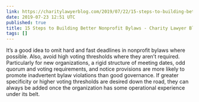 ```yaml
---
link: https://charitylawyerblog.com/2019/07/22/15-steps-to-building-better-nonprofit-bylaws/
date: 2019-07-23 12:51 UTC
published: true
title: 15 Steps to Building Better Nonprofit Bylaws - Charity Lawyer Blog
tags: []
---
```


It’s a good idea to omit hard and fast deadlines in nonprofit bylaws where possible. Also, avoid high voting thresholds where they aren’t required. Particularly for new organizations, a rigid structure of meeting dates, odd quorum and voting requirements, and notice provisions are more likely to promote inadvertent bylaw violations than good governance. If greater specificity or higher voting thresholds are desired down the road, they can always be added once the organization has some operational experience under its belt.
